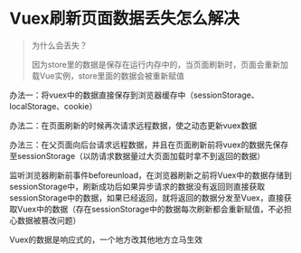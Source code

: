 # Vuex刷新页面数据丢失怎么解决

> 为什么会丢失？
>
> 因为store里的数据是保存在运行内存中的，当页面刷新时，页面会重新加载Vue实例，store里面的数据会被重新赋值

办法一：将vuex中的数据直接保存到浏览器缓存中（sessionStorage、localStorage、cookie）

办法二：在页面刷新的时候再次请求远程数据，使之动态更新vuex数据

办法三：在父页面向后台请求远程数据，并且在页面刷新前将vuex的数据先保存至sessionStorage（以防请求数据量过大页面加载时拿不到返回的数据）



监听浏览器刷新前事件beforeunload，在浏览器刷新之前将Vuex中的数据存储到sessionStorage中，刷新成功后如果异步请求的数据没有返回则直接获取sessionStorage中的数据，如果已经返回，就将返回的数据分发至Vuex，直接获取Vuex中的数据（存在sessionStorage中的数据每次刷新都会重新赋值，不必担心数据被篡改问题）

Vuex的数据是响应式的，一个地方改其他地方立马生效